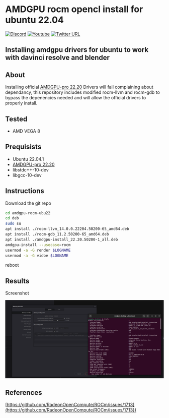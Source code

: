 # AMDGPU rocm opencl install for ubuntu 22.04

[![Discord](https://img.shields.io/discord/316245914987528193?logo=discord)](https://discord.com/invite/v8dAnFV) [![Youtube](https://img.shields.io/badge/YouTube-FF0000?style=flat-square&logo=youtube&logoColor=white)](https://www.youtube.com/channel/UCrjKdwxaQMSV_NDywgKXVmw) [![Twitter URL](https://img.shields.io/twitter/follow/novaspirittech?style=flat-square&logo=twitter)](https://twitter.com/novaspirittech)

## Installing amdgpu drivers for ubuntu to work with davinci resolve and blender

## About
Installing official [AMDGPU-pro 22.20](https://www.amd.com/en/support/kb/release-notes/rn-amdgpu-unified-linux-22-20) Drivers will fail complaining about dependancy, this repository includes modified rocm-llvm and rocm-gdb to bypass the depenencies needed and will allow the official drivers to properly install.

## Tested

- AMD VEGA 8

## Prequisists

- Ubuntu 22.04.1
- [AMDGPU-pro 22.20](https://www.amd.com/en/support/kb/release-notes/rn-amdgpu-unified-linux-22-20)
- libstdc++-10-dev
- libgcc-10-dev

## Instructions
Download the git repo
```sh
cd amdgpu-rocm-ubu22
cd deb
sudo su
apt install ./rocm-llvm_14.0.0.22204.50200-65_amd64.deb
apt install ./rocm-gdb_11.2.50200-65_amd64.deb
apt install ./amdgpu-install_22.20.50200-1_all.deb
amdgpu-install --usecase=rocm
usermod -a -G render $LOGNAME
usermod -a -G vidoe $LOGNAME
```
reboot

## Results
Screenshot

![alt screenshot](screenshot1.png)


## References
[https://github.com/RadeonOpenCompute/ROCm/issues/1713](https://github.com/RadeonOpenCompute/ROCm/issues/1713})
